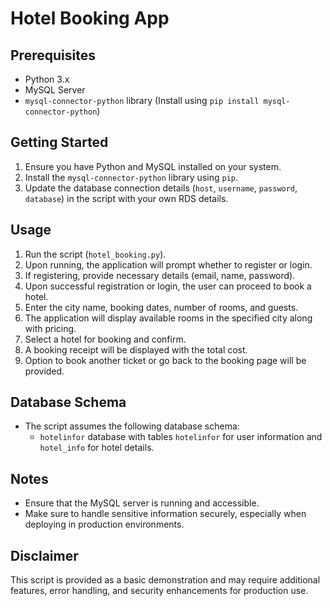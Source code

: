 # Hotel Booking App

## Prerequisites
- Python 3.x
- MySQL Server
- `mysql-connector-python` library (Install using `pip install mysql-connector-python`)

## Getting Started
1. Ensure you have Python and MySQL installed on your system.
2. Install the `mysql-connector-python` library using `pip`.
3. Update the database connection details (`host`, `username`, `password`, `database`) in the script with your own RDS details.

## Usage
1. Run the script (`hotel_booking.py`).
2. Upon running, the application will prompt whether to register or login.
3. If registering, provide necessary details (email, name, password).
4. Upon successful registration or login, the user can proceed to book a hotel.
5. Enter the city name, booking dates, number of rooms, and guests.
6. The application will display available rooms in the specified city along with pricing.
7. Select a hotel for booking and confirm.
8. A booking receipt will be displayed with the total cost.
9. Option to book another ticket or go back to the booking page will be provided.

## Database Schema
- The script assumes the following database schema:
  - `hotelinfor` database with tables `hotelinfor` for user information and `hotel_info` for hotel details.

## Notes
- Ensure that the MySQL server is running and accessible.
- Make sure to handle sensitive information securely, especially when deploying in production environments.

## Disclaimer
This script is provided as a basic demonstration and may require additional features, error handling, and security enhancements for production use.